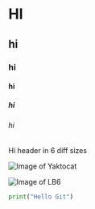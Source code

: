 # HI
## hi
### hi
#### hi
##### hi
###### hi
Hi header in 6 diff sizes


![Image of Yaktocat](https://octodex.github.com/images/yaktocat.png)

![Image of LB6](https://cdn.nba.com/headshots/nba/latest/1040x760/2544.png)


```python
print("Hello Git")
```
